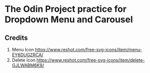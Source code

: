 # The Odin Project practice for Dropdown Menu and Carousel

## Credits

1. Menu Icon https://www.reshot.com/free-svg-icons/item/menu-EY6DUGZRCA/
2. Delete Icon https://www.reshot.com/free-svg-icons/item/delete-GJLWABM6K9/